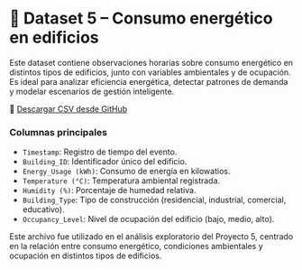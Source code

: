 # 📁 Dataset 5 – Consumo energético en edificios

Este dataset contiene observaciones horarias sobre consumo energético en distintos tipos de edificios, junto con variables ambientales y de ocupación. Es ideal para analizar eficiencia energética, detectar patrones de demanda y modelar escenarios de gestión inteligente.

🔗 [Descargar CSV desde GitHub](https://raw.githubusercontent.com/GFrankTI/Building-Energy-dataset-extended/refs/heads/main/building_energy_data_extended.csv)

### Columnas principales
- `Timestamp`: Registro de tiempo del evento.
- `Building_ID`: Identificador único del edificio.
- `Energy_Usage (kWh)`: Consumo de energía en kilowatios.
- `Temperature (°C)`: Temperatura ambiental registrada.
- `Humidity (%)`: Porcentaje de humedad relativa.
- `Building_Type`: Tipo de construcción (residencial, industrial, comercial, educativo).
- `Occupancy_Level`: Nivel de ocupación del edificio (bajo, medio, alto).

Este archivo fue utilizado en el análisis exploratorio del Proyecto 5, centrado en la relación entre consumo energético, condiciones ambientales y ocupación en distintos tipos de edificios.
